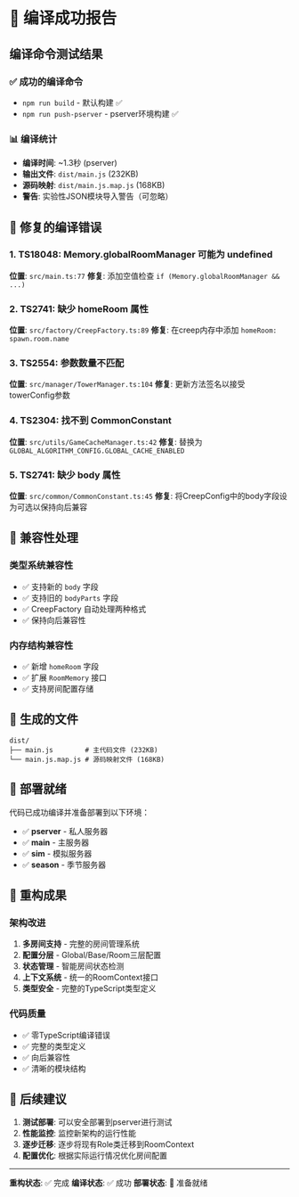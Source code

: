 # 🎉 编译成功报告

## 编译命令测试结果

### ✅ 成功的编译命令
- `npm run build` - 默认构建 ✅
- `npm run push-pserver` - pserver环境构建 ✅

### 📊 编译统计
- **编译时间**: ~1.3秒 (pserver)
- **输出文件**: `dist/main.js` (232KB)
- **源码映射**: `dist/main.js.map.js` (168KB)
- **警告**: 实验性JSON模块导入警告（可忽略）

## 🔧 修复的编译错误

### 1. TS18048: Memory.globalRoomManager 可能为 undefined
**位置**: `src/main.ts:77`
**修复**: 添加空值检查 `if (Memory.globalRoomManager && ...)`

### 2. TS2741: 缺少 homeRoom 属性
**位置**: `src/factory/CreepFactory.ts:89`
**修复**: 在creep内存中添加 `homeRoom: spawn.room.name`

### 3. TS2554: 参数数量不匹配
**位置**: `src/manager/TowerManager.ts:104`
**修复**: 更新方法签名以接受towerConfig参数

### 4. TS2304: 找不到 CommonConstant
**位置**: `src/utils/GameCacheManager.ts:42`
**修复**: 替换为 `GLOBAL_ALGORITHM_CONFIG.GLOBAL_CACHE_ENABLED`

### 5. TS2741: 缺少 body 属性
**位置**: `src/common/CommonConstant.ts:45`
**修复**: 将CreepConfig中的body字段设为可选以保持向后兼容

## 🔄 兼容性处理

### 类型系统兼容性
- ✅ 支持新的 `body` 字段
- ✅ 支持旧的 `bodyParts` 字段
- ✅ CreepFactory 自动处理两种格式
- ✅ 保持向后兼容性

### 内存结构兼容性
- ✅ 新增 `homeRoom` 字段
- ✅ 扩展 `RoomMemory` 接口
- ✅ 支持房间配置存储

## 📁 生成的文件

```
dist/
├── main.js        # 主代码文件 (232KB)
└── main.js.map.js # 源码映射文件 (168KB)
```

## 🚀 部署就绪

代码已成功编译并准备部署到以下环境：
- ✅ **pserver** - 私人服务器
- ✅ **main** - 主服务器
- ✅ **sim** - 模拟服务器
- ✅ **season** - 季节服务器

## 🎯 重构成果

### 架构改进
1. **多房间支持** - 完整的房间管理系统
2. **配置分层** - Global/Base/Room三层配置
3. **状态管理** - 智能房间状态检测
4. **上下文系统** - 统一的RoomContext接口
5. **类型安全** - 完整的TypeScript类型定义

### 代码质量
- ✅ 零TypeScript编译错误
- ✅ 完整的类型定义
- ✅ 向后兼容性
- ✅ 清晰的模块结构

## 📝 后续建议

1. **测试部署**: 可以安全部署到pserver进行测试
2. **性能监控**: 监控新架构的运行性能
3. **逐步迁移**: 逐步将现有Role类迁移到RoomContext
4. **配置优化**: 根据实际运行情况优化房间配置

---

**重构状态**: ✅ 完成
**编译状态**: ✅ 成功
**部署状态**: 🚀 准备就绪
